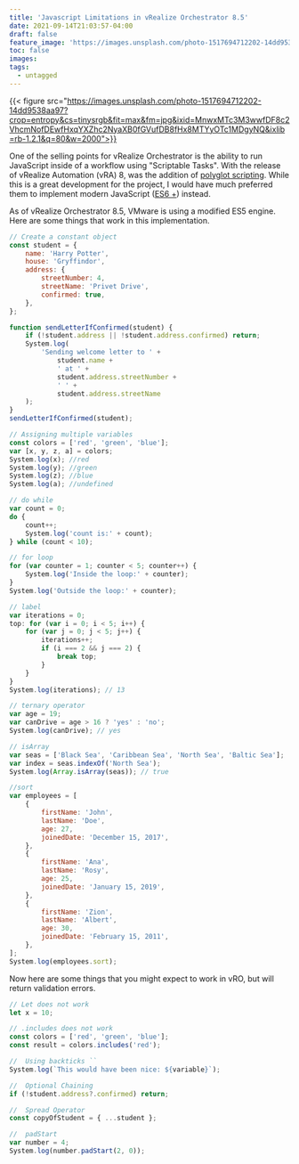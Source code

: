 ```yaml
---
title: 'Javascript Limitations in vRealize Orchestrator 8.5'
date: 2021-09-14T21:03:57-04:00
draft: false
feature_image: 'https://images.unsplash.com/photo-1517694712202-14dd9538aa97?crop=entropy&cs=tinysrgb&fit=max&fm=jpg&ixid=MnwxMTc3M3wwfDF8c2VhcmNofDEwfHxqYXZhc2NyaXB0fGVufDB8fHx8MTYyOTc1MDgyNQ&ixlib=rb-1.2.1&q=80&w=2000'
toc: false
images:
tags:
  - untagged
---
```


{{< figure src="https://images.unsplash.com/photo-1517694712202-14dd9538aa97?crop=entropy&cs=tinysrgb&fit=max&fm=jpg&ixid=MnwxMTc3M3wwfDF8c2VhcmNofDEwfHxqYXZhc2NyaXB0fGVufDB8fHx8MTYyOTc1MDgyNQ&ixlib=rb-1.2.1&q=80&w=2000">}}

One of the selling points for vRealize Orchestrator is the ability to run
JavaScript inside of a workflow using \"Scriptable Tasks\". With the release of
vRealize Automation (vRA) 8, was the addition of [polyglot scripting](https://code.vmware.com/samples/7325/vro-polyglot-scripts). While this is a
great development for the project, I would have much preferred them to implement
modern JavaScript ([ES6 +](https://www.w3schools.com/js/js_es6.asp)) instead.

As of vRealize Orchestrator 8.5, VMware is using a modified ES5 engine. Here
are some things that work in this implementation.

```javascript
// Create a constant object
const student = {
	name: 'Harry Potter',
	house: 'Gryffindor',
	address: {
		streetNumber: 4,
		streetName: 'Privet Drive',
		confirmed: true,
	},
};

function sendLetterIfConfirmed(student) {
	if (!student.address || !student.address.confirmed) return;
	System.log(
		'Sending welcome letter to ' +
			student.name +
			' at ' +
			student.address.streetNumber +
			' ' +
			student.address.streetName
	);
}
sendLetterIfConfirmed(student);

// Assigning multiple variables
const colors = ['red', 'green', 'blue'];
var [x, y, z, a] = colors;
System.log(x); //red
System.log(y); //green
System.log(z); //blue
System.log(a); //undefined

// do while
var count = 0;
do {
	count++;
	System.log('count is:' + count);
} while (count < 10);

// for loop
for (var counter = 1; counter < 5; counter++) {
	System.log('Inside the loop:' + counter);
}
System.log('Outside the loop:' + counter);

// label
var iterations = 0;
top: for (var i = 0; i < 5; i++) {
	for (var j = 0; j < 5; j++) {
		iterations++;
		if (i === 2 && j === 2) {
			break top;
		}
	}
}
System.log(iterations); // 13

// ternary operator
var age = 19;
var canDrive = age > 16 ? 'yes' : 'no';
System.log(canDrive); // yes

// isArray
var seas = ['Black Sea', 'Caribbean Sea', 'North Sea', 'Baltic Sea'];
var index = seas.indexOf('North Sea');
System.log(Array.isArray(seas)); // true

//sort
var employees = [
	{
		firstName: 'John',
		lastName: 'Doe',
		age: 27,
		joinedDate: 'December 15, 2017',
	},
	{
		firstName: 'Ana',
		lastName: 'Rosy',
		age: 25,
		joinedDate: 'January 15, 2019',
	},
	{
		firstName: 'Zion',
		lastName: 'Albert',
		age: 30,
		joinedDate: 'February 15, 2011',
	},
];
System.log(employees.sort);
```

Now here are some things that you might expect to work in vRO, but will return
validation errors.

```javascript
// Let does not work
let x = 10;

// .includes does not work
const colors = ['red', 'green', 'blue'];
const result = colors.includes('red');

//  Using backticks ``
System.log(`This would have been nice: ${variable}`);

//  Optional Chaining
if (!student.address?.confirmed) return;

//  Spread Operator
const copyOfStudent = { ...student };

//  padStart
var number = 4;
System.log(number.padStart(2, 0));
```
